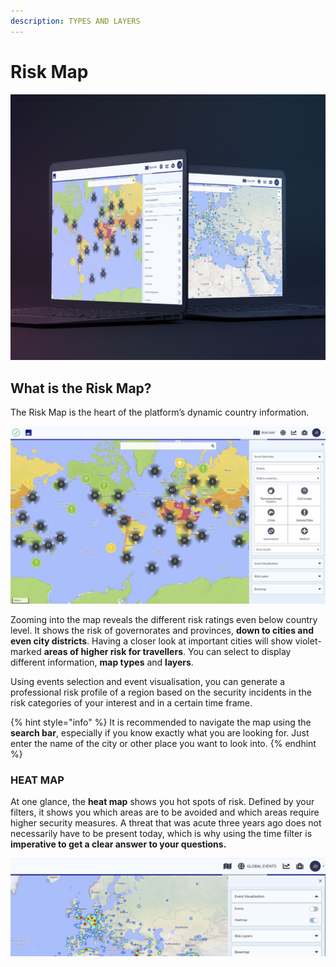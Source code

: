 ```yaml
---
description: TYPES AND LAYERS
---
```


# Risk Map

![](../.gitbook/assets/risk-map-cover.jpg)

## What is the Risk Map?

The Risk Map is the heart of the platform’s dynamic country information.

![](../.gitbook/assets/rm_img01%20%283%29.jpg)

Zooming into the map reveals the different risk ratings even below country level. It shows the risk of governorates and provinces, **down to cities and even city districts**. Having a closer look at important cities will show violet-marked **areas of higher risk for travellers**. You can select to display different information, **map types** and **layers**.

Using events selection and event visualisation, you can generate a professional risk profile of a region based on the security incidents in the risk categories of your interest and in a certain time frame.

{% hint style="info" %}
It is recommended to navigate the map using the **search bar**, especially if you know exactly what you are looking for. Just enter the name of the city or other place you want to look into.
{% endhint %}

### HEAT MAP

At one glance, the **heat map** shows you hot spots of risk. Defined by your filters, it shows you which areas are to be avoided and which areas require higher security measures. A threat that was acute three years ago does not necessarily have to be present today, which is why using the time filter is **imperative to get a clear answer to your questions.**

![](../.gitbook/assets/p27-img02%20%281%29.jpg)

